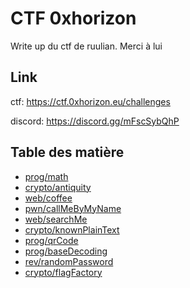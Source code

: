 # CTF 0xhorizon

Write up du ctf de ruulian.
Merci à lui

## Link

ctf: https://ctf.0xhorizon.eu/challenges

discord: https://discord.gg/mFscSybQhP

## Table des matière

- [prog/math](./prog/math.md)
- [crypto/antiquity](./crypto/antiquity.md)
- [web/coffee](./web/coffe.md)
- [pwn/callMeByMyName](./pwn/callMeByMyName.md)
- [web/searchMe](./web/searchMe.md)
- [crypto/knownPlainText](./crypto/knowPlainText.md)
- [prog/qrCode](./prog/qrcode.md)
- [prog/baseDecoding](./prog/baseDecoding.md)
- [rev/randomPassword](./rev/randomPassword.md)
- [crypto/flagFactory](./crypto/flagFactory.md)
